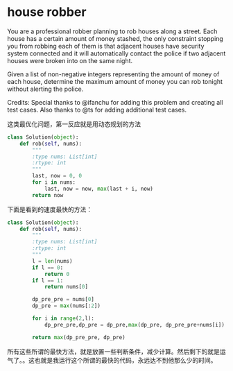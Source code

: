 # house robber

You are a professional robber planning to rob houses along a street. Each house has a certain amount of money stashed, the only constraint stopping you from robbing each of them is that adjacent houses have security system connected and it will automatically contact the police if two adjacent houses were broken into on the same night.

Given a list of non-negative integers representing the amount of money of each house, determine the maximum amount of money you can rob tonight without alerting the police.

Credits:
Special thanks to @ifanchu for adding this problem and creating all test cases. Also thanks to @ts for adding additional test cases.

这类最优化问题，第一反应就是用动态规划的方法


```python
class Solution(object):
    def rob(self, nums):
        """
        :type nums: List[int]
        :rtype: int
        """
        last, now = 0, 0
        for i in nums:
            last, now = now, max(last + i, now)
        return now

```

下面是看到的速度最快的方法：

```python
class Solution(object):
    def rob(self, nums):
        """
        :type nums: List[int]
        :rtype: int
        """
        l = len(nums)
        if l == 0:
            return 0
        if l == 1:
            return nums[0]

        dp_pre_pre = nums[0]
        dp_pre = max(nums[:2])

        for i in range(2,l):
            dp_pre_pre,dp_pre = dp_pre,max(dp_pre, dp_pre_pre+nums[i])

        return max(dp_pre_pre, dp_pre)
```

所有这些所谓的最快方法，就是放置一些判断条件，减少计算。然后剩下的就是运气了。。这也就是我运行这个所谓的最快的代码，永远达不到他那么少的时间。
